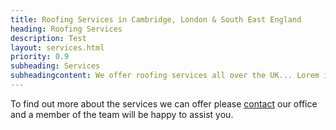 ```yaml
---
title: Roofing Services in Cambridge, London & South East England
heading: Roofing Services
description: Test
layout: services.html
priority: 0.9
subheading: Services
subheadingcontent: We offer roofing services all over the UK... Lorem ipsum dolor sit amet, consectetur adipisicing elit, sed do eiusmod tempor incididunt ut labore et dolore magna aliqua. Ut enim ad minim veniam, quis nostrud exercitation ullamco laboris nisi ut aliquip ex ea commodo consequat. Duis aute irure dolor.
---
```


To find out more about the services we can offer please [contact](/contact) our office and a member of the team will be happy to assist you.
